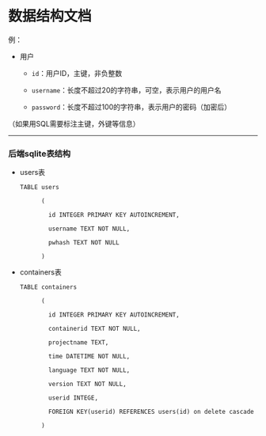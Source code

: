 # 数据结构文档

例：

* 用户
  
  * `id`：用户ID，主键，非负整数
  
  * `username`：长度不超过20的字符串，可空，表示用户的用户名
  
  * `password`：长度不超过100的字符串，表示用户的密码（加密后）

（如果用SQL需要标注主键，外键等信息）

---

### 后端sqlite表结构

* users表

  ```sqlite
  TABLE users
  
  ​      (
  
  ​        id INTEGER PRIMARY KEY AUTOINCREMENT,
  
  ​        username TEXT NOT NULL,
  
  ​        pwhash TEXT NOT NULL
  
  ​      )
  ```

* containers表

  ```sqlite
  TABLE containers
  
  ​      (
  
  ​        id INTEGER PRIMARY KEY AUTOINCREMENT,
  
  ​        containerid TEXT NOT NULL,
  
  ​        projectname TEXT,
  
  ​        time DATETIME NOT NULL,
  
  ​        language TEXT NOT NULL,
  
  ​        version TEXT NOT NULL,
  
  ​        userid INTEGE,
  
  ​        FOREIGN KEY(userid) REFERENCES users(id) on delete cascade
  
  ​      )
  ```

  

